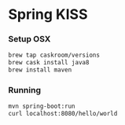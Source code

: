 # Spring KISS

### Setup OSX

```bash
brew tap caskroom/versions
brew cask install java8
brew install maven
```

### Running

```bash
mvn spring-boot:run
curl localhost:8080/hello/world
```
